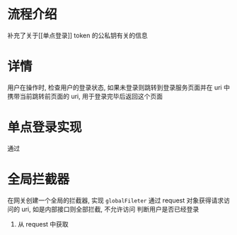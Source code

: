 # 流程介绍
补充了关于[[单点登录]] token 的公私钥有关的信息

# 详情
用户在操作时, 检查用户的登录状态, 如果未登录则跳转到登录服务页面并在 uri 中携带当前跳转前页面的 uri, 用于登录完毕后返回这个页面

# 单点登录实现
通过

# 全局拦截器
在网关创建一个全局的拦截器, 实现 `globalFileter` 通过 request 对象获得请求访问的 uri, 如是内部接口则全部拦截, 不允许访问
判断用户是否已经登录
1. 从 request 中获取
